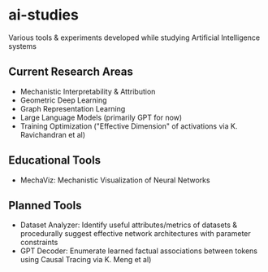 # ai-studies
Various tools &amp; experiments developed while studying Artificial Intelligence systems

## Current Research Areas
- Mechanistic Interpretability & Attribution
- Geometric Deep Learning
- Graph Representation Learning
- Large Language Models (primarily GPT for now)
- Training Optimization ("Effective Dimension" of activations via K. Ravichandran et al)

## Educational Tools
- MechaViz: Mechanistic Visualization of Neural Networks

## Planned Tools
- Dataset Analyzer: Identify useful attributes/metrics of datasets & procedurally suggest effective network architectures with parameter constraints
- GPT Decoder: Enumerate learned factual associations between tokens using Causal Tracing via K. Meng et al)
